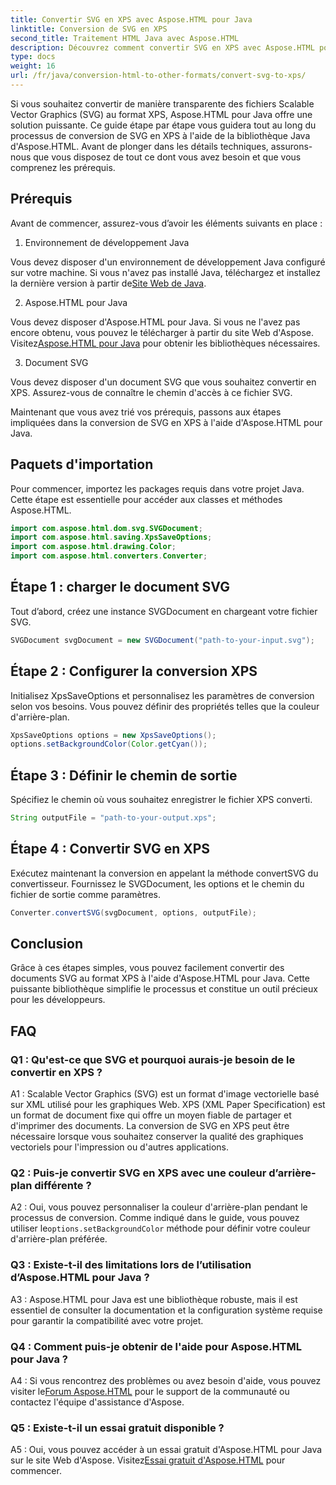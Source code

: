 ```yaml
---
title: Convertir SVG en XPS avec Aspose.HTML pour Java
linktitle: Conversion de SVG en XPS
second_title: Traitement HTML Java avec Aspose.HTML
description: Découvrez comment convertir SVG en XPS avec Aspose.HTML pour Java. Guide simple, étape par étape, pour des conversions fluides.
type: docs
weight: 16
url: /fr/java/conversion-html-to-other-formats/convert-svg-to-xps/
---
```


Si vous souhaitez convertir de manière transparente des fichiers Scalable Vector Graphics (SVG) au format XPS, Aspose.HTML pour Java offre une solution puissante. Ce guide étape par étape vous guidera tout au long du processus de conversion de SVG en XPS à l'aide de la bibliothèque Java d'Aspose.HTML. Avant de plonger dans les détails techniques, assurons-nous que vous disposez de tout ce dont vous avez besoin et que vous comprenez les prérequis.

## Prérequis

Avant de commencer, assurez-vous d’avoir les éléments suivants en place :

1. Environnement de développement Java

 Vous devez disposer d'un environnement de développement Java configuré sur votre machine. Si vous n'avez pas installé Java, téléchargez et installez la dernière version à partir de[Site Web de Java](https://www.oracle.com/java/technologies/javase-downloads.html).

2. Aspose.HTML pour Java

Vous devez disposer d'Aspose.HTML pour Java. Si vous ne l'avez pas encore obtenu, vous pouvez le télécharger à partir du site Web d'Aspose. Visitez[Aspose.HTML pour Java](https://releases.aspose.com/html/java/) pour obtenir les bibliothèques nécessaires.

3. Document SVG

Vous devez disposer d'un document SVG que vous souhaitez convertir en XPS. Assurez-vous de connaître le chemin d'accès à ce fichier SVG.

Maintenant que vous avez trié vos prérequis, passons aux étapes impliquées dans la conversion de SVG en XPS à l'aide d'Aspose.HTML pour Java.

## Paquets d'importation

Pour commencer, importez les packages requis dans votre projet Java. Cette étape est essentielle pour accéder aux classes et méthodes Aspose.HTML.

```java
import com.aspose.html.dom.svg.SVGDocument;
import com.aspose.html.saving.XpsSaveOptions;
import com.aspose.html.drawing.Color;
import com.aspose.html.converters.Converter;
```

## Étape 1 : charger le document SVG

Tout d’abord, créez une instance SVGDocument en chargeant votre fichier SVG.

```java
SVGDocument svgDocument = new SVGDocument("path-to-your-input.svg");
```

## Étape 2 : Configurer la conversion XPS

Initialisez XpsSaveOptions et personnalisez les paramètres de conversion selon vos besoins. Vous pouvez définir des propriétés telles que la couleur d'arrière-plan.

```java
XpsSaveOptions options = new XpsSaveOptions();
options.setBackgroundColor(Color.getCyan());
```

## Étape 3 : Définir le chemin de sortie

Spécifiez le chemin où vous souhaitez enregistrer le fichier XPS converti.

```java
String outputFile = "path-to-your-output.xps";
```

## Étape 4 : Convertir SVG en XPS

Exécutez maintenant la conversion en appelant la méthode convertSVG du convertisseur. Fournissez le SVGDocument, les options et le chemin du fichier de sortie comme paramètres.

```java
Converter.convertSVG(svgDocument, options, outputFile);
```

## Conclusion

Grâce à ces étapes simples, vous pouvez facilement convertir des documents SVG au format XPS à l'aide d'Aspose.HTML pour Java. Cette puissante bibliothèque simplifie le processus et constitue un outil précieux pour les développeurs.

## FAQ

### Q1 : Qu'est-ce que SVG et pourquoi aurais-je besoin de le convertir en XPS ?

A1 : Scalable Vector Graphics (SVG) est un format d'image vectorielle basé sur XML utilisé pour les graphiques Web. XPS (XML Paper Specification) est un format de document fixe qui offre un moyen fiable de partager et d'imprimer des documents. La conversion de SVG en XPS peut être nécessaire lorsque vous souhaitez conserver la qualité des graphiques vectoriels pour l'impression ou d'autres applications.

### Q2 : Puis-je convertir SVG en XPS avec une couleur d’arrière-plan différente ?

 A2 : Oui, vous pouvez personnaliser la couleur d'arrière-plan pendant le processus de conversion. Comme indiqué dans le guide, vous pouvez utiliser le`options.setBackgroundColor` méthode pour définir votre couleur d'arrière-plan préférée.

### Q3 : Existe-t-il des limitations lors de l’utilisation d’Aspose.HTML pour Java ?

A3 : Aspose.HTML pour Java est une bibliothèque robuste, mais il est essentiel de consulter la documentation et la configuration système requise pour garantir la compatibilité avec votre projet.

### Q4 : Comment puis-je obtenir de l'aide pour Aspose.HTML pour Java ?

 A4 : Si vous rencontrez des problèmes ou avez besoin d'aide, vous pouvez visiter le[Forum Aspose.HTML](https://forum.aspose.com/) pour le support de la communauté ou contactez l'équipe d'assistance d'Aspose.

### Q5 : Existe-t-il un essai gratuit disponible ?

 A5 : Oui, vous pouvez accéder à un essai gratuit d'Aspose.HTML pour Java sur le site Web d'Aspose. Visitez[Essai gratuit d'Aspose.HTML](https://releases.aspose.com/) pour commencer.